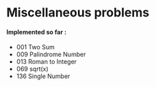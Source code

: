 # Miscellaneous problems


#### Implemented so far :

- 001 Two Sum
- 009 Palindrome Number
- 013 Roman to Integer
- 069 sqrt(x)
- 136 Single Number